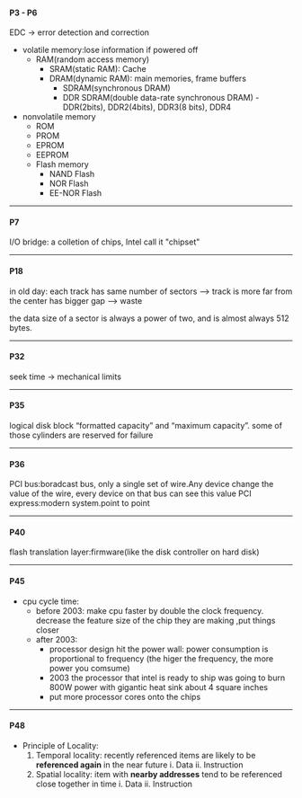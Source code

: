 
#### P3 - P6
EDC -> error detection and correction

- volatile memory:lose information if powered off
  - RAM(random access memory)
    - SRAM(static RAM): Cache
    - DRAM(dynamic RAM): main memories, frame buffers
      - SDRAM(synchronous DRAM)
      - DDR SDRAM(double data-rate synchronous DRAM)
        -DDR(2bits), DDR2(4bits), DDR3(8 bits), DDR4
- nonvolatile memory
  - ROM
  - PROM
  - EPROM
  - EEPROM
  - Flash memory
    - NAND Flash
    - NOR Flash
    - EE-NOR Flash

---

#### P7

I/O bridge: a colletion of chips, Intel call it "chipset"

---

#### P18

in old day: each track has same number of sectors --> track is more far from the center has bigger gap --> waste

the data size of a sector is always a power of two, and is almost always 512 bytes. 

---

#### P32

seek time -> mechanical limits

---

#### P35

logical disk block
“formatted capacity” and “maximum capacity”. some of those cylinders are reserved for failure

---

#### P36
PCI bus:boradcast bus, only a single set of wire.Any device change the value of the wire, every device on that bus can see this value
PCI express:modern system.point to point

----

#### P40
flash translation layer:firmware(like the disk controller on hard disk)

---

#### P45
- cpu cycle time:
  - before 2003: make cpu faster by double the clock frequency. decrease the feature size of the chip they are making ,put things closer
  - after 2003: 
      - processor design hit the power wall: power consumption is proportional to frequency (the higer the frequency, the more power you comsume)
      - 2003 the processor that intel is ready to ship was going to burn 800W power with gigantic heat sink about 4 square inches
      - put more processor cores onto the chips

---

#### P48
- Principle of Locality:
  1. Temporal locality: recently referenced items are likely to be **referenced again** in the near future
    i. Data
    ii. Instruction
  2. Spatial locality: item with **nearby addresses** tend to be referenced close together in time
    i. Data
    ii. Instruction
 
 
  
